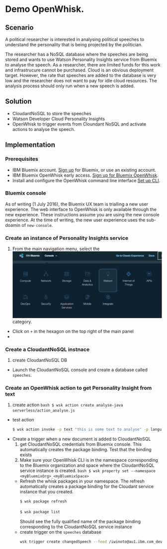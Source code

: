 # Demo OpenWhisk.
## Scenario
A political researcher is interested in analysing political speeches to understand the personality that is being projected by the politician.

The researcher has a NoSQL database where the speeches are being stored and wants to use Watson Personality Insights service from Bluemix to analyse the speech. As a researcher, there are limited funds for this work and infrastrucure cannot be purchased. Cloud is an obvious deployment target. However, the rate that speeches are added to the database is very low and the researcher does not want to pay for idle cloud resources. The analysis process should only run when a new speech is added.

## Solution
* CloudantNoSQL to store the speeches
* Watson Developer Cloud Personality Insights
* OpenWhisk to trigger events from Cloundant NoSQL and activate actions to analyse the speech.

## Implementation

### Prerequisites
* IBM Bluemix account. [Sign up](https://console.ng.bluemix.net/registration) for Bluemix, or use an existing account.
* IBM Bluemix OpenWhisk early access. [Sign up for Bluemix OpenWhisk](https://new-console.ng.bluemix.net/openwhisk).
* Install and configure the OpenWhisk command line interface [Set up CLI](https://new-console.ng.bluemix.net/openwhisk/cli).

### Bluemix console
As of writing (1 July 2016), the Bluemix UX team is trialling a new user experience. The web interface to OpenWhisk is only available through the new experience. These instructions assume you are using the new console experience. At the time of writing, the new user experience uses the sub-doamin of `new-console`.

### Create an instance of Personality Insights service
1. From the main navigation menu, select the ![`Watson`](./images/nav-category-watson.png) category.
* Click on `+` in the hexagon on the top right of the main panel
*

### Create a CloudantNoSQL instnace
1. create CloudantNoSQL DB
* Launch the CloudantNoSQL console and create a database called `speeches`.

### Create an OpenWhisk action to get Personality Insight from text
  1. create action
    ```bash
    $ wsk action create analyse-java serverless/action_analyse.js
    ```
  * test action
    ```bash
    $ wsk action invoke -p text "this is some text to analyse" -p language en -b -r analyse-java
    ```
  * Create a trigger when a new document is added to CloudantNoSQL
    1. get CloudantNoSQL credentials from Bluemix console. This automatically creates the package binding. Test that the binding exists
      1. Make sure your OpenWhisk CLI is in the namespace corresponding to the Bluemix organization and space where the CloudantNoSQL service instance is created.
        ```bash
        $ wsk property set --namespace <myBluemixOrg>_<myBluemixSpace>
        ```
      * Refresh the whisk packages in your namespace. The refresh automatically creates a package binding for the Cloudant service instance that you created.
        ```bash
        $ wsk package refresh

        $ wsk package list
        ```
        Should see the fully qualified name of the package binding corresponding to the CloudantNoSQL service instance
    * create trigger on the `speeches` database
      ```bash
      wsk trigger create changedSpeech --feed /iwinoto@au1.ibm.com_dev/Bluemix_Cloudant-speeches_Credentials-1/changes --param dbname speeches --param includeDoc true
      ```
